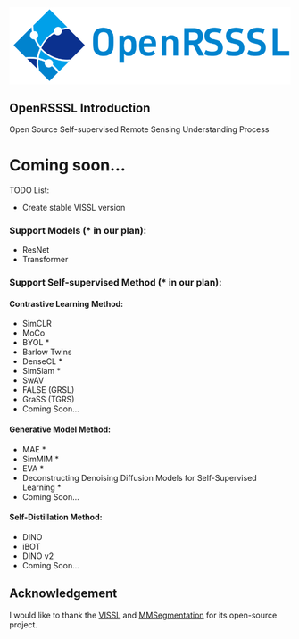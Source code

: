 <img src="docs/OpenRSSSL.png" div align=center />

## OpenRSSSL Introduction

Open Source Self-supervised Remote Sensing Understanding Process

# Coming soon...

TODO List:
* Create stable VISSL version

### Support Models (* in our plan):
* ResNet
* Transformer
### Support Self-supervised Method (* in our plan):
#### Contrastive Learning Method:
* SimCLR
* MoCo
* BYOL *
* Barlow Twins
* DenseCL *
* SimSiam *
* SwAV
* FALSE (GRSL)
* GraSS (TGRS)
* Coming Soon...
#### Generative Model Method:
* MAE *
* SimMIM *
* EVA *
* Deconstructing Denoising Diffusion Models for Self-Supervised Learning *
* Coming Soon...
#### Self-Distillation Method:
* DINO
* iBOT
* DINO v2
* Coming Soon...

## Acknowledgement
I would like to thank the [VISSL](https://github.com/facebookresearch/vissl) and [MMSegmentation](https://github.com/open-mmlab/mmsegmentation) for its open-source project.